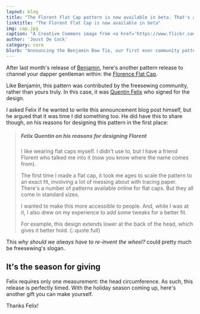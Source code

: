 ```yaml
---
layout: blog
title: "The Florent Flat Cap pattern is now available in beta. That's another gift sorted."
linktitle: "The Florent Flat Cap is now available in beta"
img: cap.jpg
caption: "A Creative Commons image from <a href='https://www.flickr.com/photos/markdodds/5162409715/'>the Flickr stream</a> of <a href='https://www.flickr.com/photos/markdodds/'>J Mark Dodds</a>"
author: 'Joost De Cock'
category: core
blurb: "Announcing the Benjamin Bow Tie, our first ever community pattern."
---
```

After last month's release of [Benjamin](/patterns/benjamin), here's another pattern release
to channel your dapper gentleman within: the [Florence Flat Cap](/patterns/florence).

Like Benjamin, this pattern was contributed by the freesewing community, rather than
yours truly. In this case, it was [Quentin Felix](/users/ptzcb) who signed for the design.

I asked Felix if he wanted to write this announcement blog post himself, 
but he argued that it was time I did something too. He did have this to share
though, on his reasons for designing this pattern in the first place:

> ##### Felix Quentin on his reasons for designing Florent
>
> I like wearing flat caps myself. I didn't use to, but I have
> a friend Florent who talked me into it (now you know where the name comes from).
>
>
> The first time I made a flat cap, it took me ages to scale the 
> pattern to an exact fit, involving a lot of messing about with tracing paper.
> There's a number of patterns available online for flat caps.
> But they all come in standard sizes. 
>
> I wanted to make this more accessible to people. And, while I was at it,
> I also drew on my experience to add some tweaks for a better fit. 
>
> For example, this design extends lower at the back of the head, which
> gives it better hold.
{:.quote.full}

This *why should we always have to re-invent the wheel?* could
pretty much be freesewing's slogan.

## It's the season for giving

Felix requires only one measurement: the head circumference. As such,
this release is perfectly timed. With the holiday season coming up,
here's another gift you can make yourself.

Thanks Felix!
